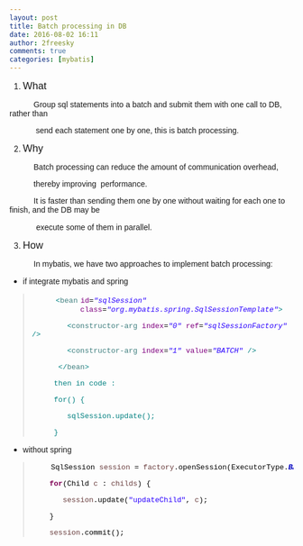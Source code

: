 ```yaml
---
layout: post
title: Batch processing in DB
date: 2016-08-02 16:11
author: 2freesky
comments: true
categories: [mybatis]
---
```

<ol>
	<li>
<pre class="western"><span style="font-family:Arial, sans-serif;"><span style="font-size:large;">What</span></span></pre>
</li>
</ol>
<p class="western"><span style="font-family:Arial, sans-serif;">           G</span><span style="font-family:Arial, sans-serif;">roup sql statements into a batch and submit them with one call to DB, rather than </span></p>
<p class="western"><span style="font-family:Arial, sans-serif;">            send each statement one by one, this is batch processing.</span></p>

<ol start="2">
	<li>
<pre class="western"><span style="font-family:Arial, sans-serif;"><span style="font-size:large;">Why</span></span></pre>
</li>
</ol>
<p class="western"><span style="font-family:Arial, sans-serif;">           Batch processing can reduce the amount of communication overhead, </span></p>
<p class="western"><span style="font-family:Arial, sans-serif;">           thereby </span><span style="font-family:Arial, sans-serif;">improving  performance. </span></p>
<p class="western"><span style="font-family:Arial, sans-serif;">           It is faster than sending them one by one without waiting for each one to finish, and </span><span style="font-family:Arial, sans-serif;">the DB may be</span></p>
<p class="western">            <span style="font-family:Arial, sans-serif;">execute some of them in parallel.</span></p>

<ol start="3">
	<li>
<pre class="western"><span style="font-family:Arial, sans-serif;"><span style="font-size:large;">How</span></span></pre>
</li>
</ol>
<p class="western"><span style="font-family:Arial, sans-serif;">           In mybatis, we have two approaches to implement batch processing:</span></p>

<ul>
	<li>
<p class="western"><span style="font-family:Arial, sans-serif;">if integrate mybatis and spring</span></p>
</li>
</ul>
<blockquote>
<pre class="western">     <span style="font-family:Arial, sans-serif;"><span style="font-size:large;"><span style="color:#008080;"><span style="font-family:'Courier New', monospace;"><span style="font-size:small;">&lt;</span></span></span><span style="color:#3f7f7f;"><span style="font-family:'Courier New', monospace;"><span style="font-size:small;">bean</span></span></span> <span style="color:#7f007f;"><span style="font-family:'Courier New', monospace;"><span style="font-size:small;">id</span></span></span><span style="color:#000000;"><span style="font-family:'Courier New', monospace;"><span style="font-size:small;">=</span></span></span><span style="color:#2a00ff;"><span style="font-family:'Courier New', monospace;"><span style="font-size:small;"><i>"sqlSession"</i></span></span></span> 
<span style="color:#7f007f;"><span style="font-family:'Courier New', monospace;"><span style="font-size:small;">           class</span></span></span><span style="color:#000000;"><span style="font-family:'Courier New', monospace;"><span style="font-size:small;">=</span></span></span><span style="color:#2a00ff;"><span style="font-family:'Courier New', monospace;"><span style="font-size:small;"><i>"org.mybatis.spring.SqlSessionTemplate"</i></span></span></span><span style="color:#008080;"><span style="font-family:'Courier New', monospace;"><span style="font-size:small;">&gt;</span></span></span></span></span></pre>
<p class="western" align="LEFT"><span style="font-family:'Courier New', monospace;"><span style="font-size:small;"><span style="color:#008080;">        &lt;</span><span style="color:#3f7f7f;">constructor-arg</span> <span style="color:#7f007f;">index</span><span style="color:#000000;">=</span><span style="color:#2a00ff;"><i>"0"</i></span> <span style="color:#7f007f;">ref</span><span style="color:#000000;">=</span><span style="color:#2a00ff;"><i>"sqlSessionFactory"</i></span> <span style="color:#008080;">/&gt;</span></span></span></p>
<p class="western" align="LEFT"><span style="font-family:'Courier New', monospace;"><span style="font-size:small;"><span style="color:#008080;">        &lt;</span><span style="color:#3f7f7f;">constructor-arg</span> <span style="color:#7f007f;">index</span><span style="color:#000000;">=</span><span style="color:#2a00ff;"><i>"1"</i></span> <span style="color:#7f007f;">value</span><span style="color:#000000;">=</span><span style="color:#2a00ff;"><i>"BATCH"</i></span> <span style="color:#008080;">/&gt;</span></span></span></p>
<p class="western" align="LEFT"><span style="font-family:'Courier New', monospace;"><span style="font-size:small;"><span style="color:#008080;">      &lt;/</span><span style="color:#3f7f7f;">bean</span><span style="color:#008080;">&gt;</span></span></span></p>
<p class="western" align="LEFT"><span style="color:#008080;"><span style="font-family:'Courier New', monospace;"><span style="font-size:small;">     then in code :</span></span></span></p>
<p class="western" align="LEFT"><span style="color:#008080;"><span style="font-family:'Courier New', monospace;"><span style="font-size:small;">     for() {</span></span></span></p>
<p class="western" align="LEFT"><span style="color:#008080;"><span style="font-family:'Courier New', monospace;"><span style="font-size:small;">        sqlSession.update();</span></span></span></p>
<p class="western" align="LEFT"><span style="color:#008080;"><span style="font-family:'Courier New', monospace;"><span style="font-size:small;">     }</span></span></span></p>
</blockquote>
<ul>
	<li>
<p class="western"><span style="font-family:Arial, sans-serif;">without spring</span></p>
</li>
</ul>
<blockquote>
<pre class="western">    <span style="font-family:Arial, sans-serif;"><span style="font-size:large;"><span style="color:#000000;"><span style="font-family:'Courier New', monospace;"><span style="font-size:small;">SqlSession </span></span></span><span style="color:#6a3e3e;"><span style="font-family:'Courier New', monospace;"><span style="font-size:small;">session</span></span></span><span style="color:#000000;"><span style="font-family:'Courier New', monospace;"><span style="font-size:small;"> = </span></span></span><span style="color:#6a3e3e;"><span style="font-family:'Courier New', monospace;"><span style="font-size:small;">factory</span></span></span><span style="color:#000000;"><span style="font-family:'Courier New', monospace;"><span style="font-size:small;">.openSession(ExecutorType.</span></span></span><span style="color:#0000c0;"><span style="font-family:'Courier New', monospace;"><span style="font-size:small;"><i><b>BATCH</b></i></span></span></span><span style="color:#000000;"><span style="font-family:'Courier New', monospace;"><span style="font-size:small;">);			</span></span></span></span></span></pre>
<p class="western" align="LEFT"><span style="font-family:'Courier New', monospace;"><span style="font-size:small;"><span style="color:#7f0055;"><b>    for</b></span><span style="color:#000000;">(Child </span><span style="color:#6a3e3e;">c</span><span style="color:#000000;"> : </span><span style="color:#6a3e3e;">childs</span><span style="color:#000000;">) {</span></span></span></p>
<p class="western" align="LEFT"><span style="font-family:'Courier New', monospace;"><span style="font-size:small;"><span style="color:#6a3e3e;">       session</span><span style="color:#000000;">.update(</span><span style="color:#2a00ff;">"updateChild"</span><span style="color:#000000;">, </span><span style="color:#6a3e3e;">c</span><span style="color:#000000;">);</span></span></span></p>
<p class="western" align="LEFT"><span style="color:#000000;"><span style="font-family:'Courier New', monospace;"><span style="font-size:small;">    }</span></span></span></p>
<p class="western" align="LEFT"><span style="font-family:'Courier New', monospace;"><span style="font-size:small;"><span style="color:#6a3e3e;">    session</span><span style="color:#000000;">.commit();</span></span></span></p>
</blockquote>
